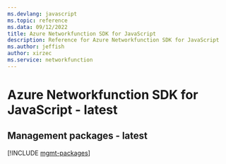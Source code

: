 ```yaml
---
ms.devlang: javascript
ms.topic: reference
ms.data: 09/12/2022
title: Azure Networkfunction SDK for JavaScript
description: Reference for Azure Networkfunction SDK for JavaScript
ms.author: jeffish
author: xirzec
ms.service: networkfunction
---
```

# Azure Networkfunction SDK for JavaScript - latest

## Management packages - latest
[!INCLUDE [mgmt-packages](networkfunction-mgmt-index.md)]